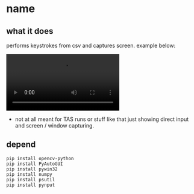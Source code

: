 # name

## what it does
performs keystrokes from csv and captures screen. example below:

![Alt Text](https://github.com/Michael-Strohmeier/yes/blob/main/out.mp4)

* not at all meant for TAS runs or stuff like that just showing direct input and screen / window capturing.

## depend
```
pip install opencv-python
pip install PyAutoGUI
pip install pywin32
pip install numpy
pip install psutil
pip install pynput
```
